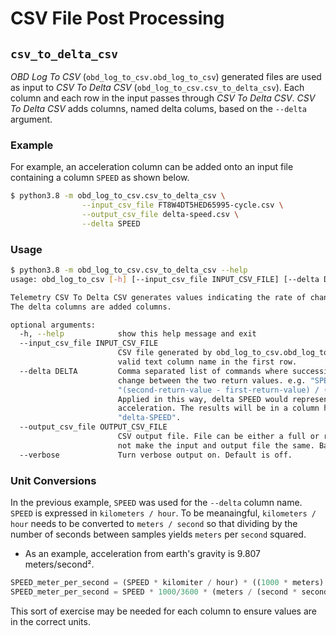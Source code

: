 # CSV File Post Processing

## ```csv_to_delta_csv```

*OBD Log To CSV* (```obd_log_to_csv.obd_log_to_csv```) generated files are used as input to *CSV To Delta CSV* (```obd_log_to_csv.csv_to_delta_csv```).  Each column and each row in the input passes through *CSV To Delta CSV*.  *CSV To Delta CSV* adds columns, named delta colums, based on the ```--delta``` argument.

### Example

For example, an acceleration column can be added onto an input file containing a column ```SPEED``` as shown below.

```bash
$ python3.8 -m obd_log_to_csv.csv_to_delta_csv \
                --input_csv_file FT8W4DT5HED65995-cycle.csv \
                --output_csv_file delta-speed.csv \
                --delta SPEED
```

### Usage

```bash
$ python3.8 -m obd_log_to_csv.csv_to_delta_csv --help
usage: obd_log_to_csv [-h] [--input_csv_file INPUT_CSV_FILE] [--delta DELTA] [--output_csv_file OUTPUT_CSV_FILE] [--verbose]

Telemetry CSV To Delta CSV generates values indicating the rate of change for identified columns. All original columns pass through unmolested.
The delta columns are added columns.

optional arguments:
  -h, --help            show this help message and exit
  --input_csv_file INPUT_CSV_FILE
                        CSV file generated by obd_log_to_csv.obd_log_to_csv that includes the header. That is, each column in the file has a
                        valid text column name in the first row.
  --delta DELTA         Comma separated list of commands where successive pairs of non-null return values would be used to calculate the rate of
                        change between the two return values. e.g. "SPEED,FUEL_LEVEL,THROTTLE_POSITION". Calculated using
                        "(second-return-value - first-return-value) / (second-iso_ts_post - first-iso_ts_post)". 
                        Applied in this way, delta SPEED would represent
                        acceleration. The results will be in a column headed by delta-COMMAND_NAME. e.g. delta SPEED column name would be
                        "delta-SPEED".
  --output_csv_file OUTPUT_CSV_FILE
                        CSV output file. File can be either a full or relative path name. If the file already exists, it will be overwritten. Do
                        not make the input and output file the same. Bad things will happen.
  --verbose             Turn verbose output on. Default is off.
```

### Unit Conversions

In the previous example, ```SPEED``` was used for the ```--delta``` column name.  ```SPEED``` is expressed in ```kilometers / hour```.   To be meanaingful, ```kilometers / hour``` needs to be converted to ```meters / second``` so that dividing by the number of seconds between samples yields ```meters``` per ```second``` squared.

- As an example, acceleration from earth's gravity is 9.807 meters/second².

```python
SPEED_meter_per_second = (SPEED * kilomiter / hour) * ((1000 * meters) / kilometer) * (hour / (3600 * seconds))
SPEED_meter_per_second = SPEED * 1000/3600 * (meters / (second * second))
```

This sort of exercise may be needed for each column to ensure values are in the correct units.
